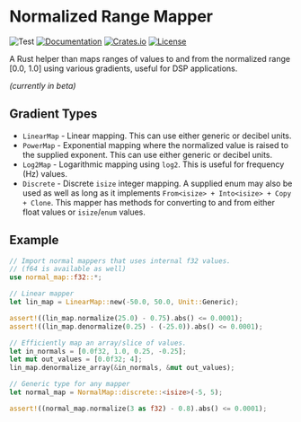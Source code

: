 # Normalized Range Mapper
![Test](https://github.com/BillyDM/normal_map/workflows/Test/badge.svg)
[![Documentation](https://docs.rs/normal_map/badge.svg)][documentation]
[![Crates.io](https://img.shields.io/crates/v/normal_map.svg)](https://crates.io/crates/normal_map)
[![License](https://img.shields.io/crates/l/normal_map.svg)](https://github.com/BillyDM/normal_map/blob/master/LICENSE)

A Rust helper than maps ranges of values to and from the normalized range [0.0, 1.0] using various gradients, useful for DSP applications.

_(currently in beta)_

## Gradient Types
* `LinearMap` - Linear mapping. This can use either generic or decibel units.
* `PowerMap` - Exponential mapping where the normalized value is raised to the supplied exponent. This can use either generic or decibel units.
* `Log2Map` - Logarithmic mapping using `log2`. This is useful for frequency (Hz) values.
* `Discrete` - Discrete `isize` integer mapping. A supplied enum may also be used as well as long as it implements `From<isize> + Into<isize> + Copy + Clone`. This mapper has methods for converting to and from either float values or `isize`/`enum` values.

## Example

```rust
// Import normal mappers that uses internal f32 values.
// (f64 is available as well)
use normal_map::f32::*;

// Linear mapper
let lin_map = LinearMap::new(-50.0, 50.0, Unit::Generic);

assert!((lin_map.normalize(25.0) - 0.75).abs() <= 0.0001);
assert!((lin_map.denormalize(0.25) - (-25.0)).abs() <= 0.0001);

// Efficiently map an array/slice of values.
let in_normals = [0.0f32, 1.0, 0.25, -0.25];
let mut out_values = [0.0f32; 4];
lin_map.denormalize_array(&in_normals, &mut out_values);

// Generic type for any mapper
let normal_map = NormalMap::discrete::<isize>(-5, 5);

assert!((normal_map.normalize(3 as f32) - 0.8).abs() <= 0.0001);
```

[documentation]: https://docs.rs/normal_map/
